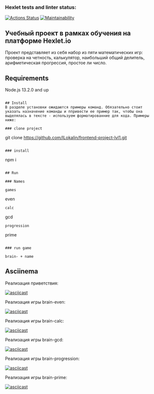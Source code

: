### Hexlet tests and linter status:
[![Actions Status](https://github.com/Apdilwibim/frontend-project-44/workflows/hexlet-check/badge.svg)](https://github.com/Apdilwibim/frontend-project-44/actions)
[![Maintainability](https://api.codeclimate.com/v1/badges/e859be657da4909465d7/maintainability)](https://codeclimate.com/github/Apdilwibim/frontend-project-44/maintainability)

## Учебный проект в рамках обучения на платформе Hexlet.io
Проект представляет из себя набор из пяти математических игр: проверка на четность, калькулятор, наибольший общий делитель, арифметическая прогрессия, простое ли число.

## Requirements

Node.js 13.2.0 and up
```

## Install
В разделе установки ожидаются примеры команд. Обязательно стоит указать назначение команды и ппривести ее пример так, чтобы она выделялась в тексте - используем форматированние для кода. Примеры ниже:

### clone project
```
git clone https://github.com/ILokalin/frontend-project-lvl1.git
```

### install
```
npm i
```

## Run

### Names

games
``` 
even
```
calc
```
gcd
```
progression
```
prime
```

### run game

brain- + name
```

## Asciinema

Реализация приветствия:

[![asciicast](https://asciinema.org/a/REM1phvbCLp0JiqKx04AJRdTP.svg)](https://asciinema.org/a/REM1phvbCLp0JiqKx04AJRdTP)

Реализация игры brain-even: 

[![asciicast](https://asciinema.org/a/SIe4Bp185gIl3MRB7plXii6tU.svg)](https://asciinema.org/a/SIe4Bp185gIl3MRB7plXii6tU)

Реализация игры brain-calc: 

[![asciicast](https://asciinema.org/a/DX6AjzqlRtK2K96vgg7invwWo.svg)](https://asciinema.org/a/DX6AjzqlRtK2K96vgg7invwWo)

Реализация игры brain-gcd: 

[![asciicast](https://asciinema.org/a/ExAZ5hqttIbeRjt9FbH6HtbbB.svg)](https://asciinema.org/a/ExAZ5hqttIbeRjt9FbH6HtbbB)

Реализация игры brain-progression:

[![asciicast](https://asciinema.org/a/tZGJ05RAIzJ9f4bBkDGhhl67x.svg)](https://asciinema.org/a/tZGJ05RAIzJ9f4bBkDGhhl67x)

Реализация игры brain-prime:

[![asciicast](https://asciinema.org/a/NugBs3e4NE2bzffdPWuyOJCzF.svg)](https://asciinema.org/a/NugBs3e4NE2bzffdPWuyOJCzF)